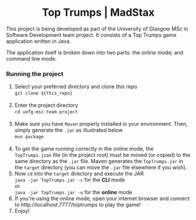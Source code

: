 <h1 align="center">Top Trumps | MadStax</h1> 

This project is being developed as part of the University of Glasgow MSc in Software Development team project. It consists of a Top Trumps game application written in Java.

The application itself is broken down into two parts: the online mode; and command line mode. 

### Running the project

1. Select your preferred directory and clone this repo <br> 
    ```git clone ${this_repo}```<br><br>
2. Enter the project directory<br>
```cd uofg-msc-team-project```<br><br>
3. Make sure you have ```Maven``` properly installed in your environment. Then, simply generate the ```.jar``` as illustrated below<br> 
```mvn package```<br><br>
1. To get the game running correctly in the online mode, the ```TopTrumps.json``` file (in the project root) must be moved (or copied) to the same directory as the ```.jar``` file. Maven generates the ```TopTrumps.jar``` in the ```target``` directory (you can move the ```.jar``` file elsewhere if you wish). <br>
2. Now ```cd``` into the ```target``` directory and execute the JAR<br>
```java -jar TopTrumps.jar -c``` for the **CLI** mode<br>
or<br>
```java -jar TopTrumps.jar -o``` for the **online** mode<br>
6. If you're using the online mode, open your internet browser and connect to http://localhost:7777/toptrumps to play the game!<br>
7. Enjoy! 




 